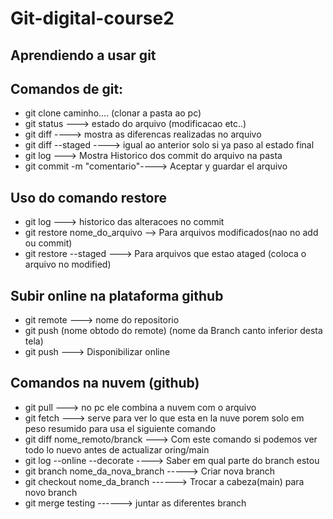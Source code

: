 # Git-digital-course2
## Aprendiendo a usar git 
## Comandos de git:
* git clone caminho.... (clonar a pasta ao pc)
* git status ---> estado do arquivo (modificacao etc..)
* git diff ----> mostra as diferencas realizadas no arquivo
* git diff --staged ----> igual ao anterior solo si ya paso al estado final
* git log ---> Mostra Historico dos commit do arquivo na pasta
* git commit -m "comentario"----> Aceptar y guardar el arquivo
## Uso do comando restore
* git log ---> historico das alteracoes no commit
* git restore nome_do_arquivo --> Para arquivos modificados(nao no add ou commit)
* git restore --staged ---> Para arquivos que estao ataged (coloca o arquivo no modified)


## Subir online na plataforma github
* git remote ---> nome do repositorio
* git push (nome obtodo do remote) (nome da Branch canto inferior desta tela)
* git push ---> Disponibilizar online

## Comandos na nuvem (github)
* git pull ---> no pc ele combina a nuvem com o arquivo
* git fetch ---> serve para ver lo que esta en la nuve porem solo em peso resumido para usa el siguiente comando
* git diff nome_remoto/branck ---> Com este comando si podemos ver todo lo nuevo antes de actualizar oring/main 
* git log --online --decorate ----> Saber em qual parte do branch estou
* git branch  nome_da_nova_branch -----> Criar nova branch
* git checkout nome_da_branch  ------> Trocar a cabeza(main) para novo branch
* git merge testing   ------> juntar as diferentes branch